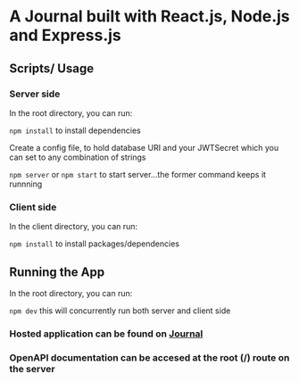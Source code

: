 # A Journal built with React.js, Node.js and Express.js

## Scripts/ Usage

### Server side
In the root directory, you can run:

`npm install` to install dependencies
 
Create a config file, to hold database URI and your JWTSecret which you can set to any combination of strings

`npm server` or `npm start` to start server...the former command keeps it runnning

### Client side
In the client directory, you can run:

`npm install` to install packages/dependencies

## Running the App
In the root directory, you can run: 

`npm dev` this will concurrently run both server and client side


### Hosted application can be found on [Journal](https://lit-coast-49488.herokuapp.com/)
### OpenAPI documentation can be accesed at the root (/) route on the server
